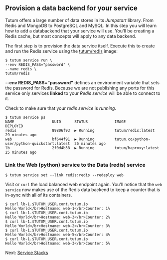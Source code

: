## Provision a data backend for your service

Tutum offers a large number of data stores in its *Jumpstart* library. From Redis and MongoDB to PostgreSQL and MySQL. In this step you will learn how to add a databackend that your service will use. You'll be creating a Redis cache, but most concepts will apply to any data backend.

The first step is to provision the data service itself. Execute this to create and run the Redis service using the [tutum/redis](https://github.com/tutumcloud/tutum-docker-redis) image:

```
$ tutum service run \
--env REDIS_PASS="password" \
--name redis \
tutum/redis
```
**--env REDIS_PASS="password"** defines an environment variable that sets the password for Redis. Because we are not publishing any ports for this service only services **linked** to your *Redis service* will be able to connect to it.     

Check to make sure that your *redis service* is *running*.

```
$ tutum service ps
NAME                 UUID      STATUS            IMAGE                                          DEPLOYED
redis                89806f93  ▶ Running         tutum/redis:latest                             29 minutes ago
web                  bf644f91  ▶ Running         tutum.co/python-user/python-quickstart:latest  26 minutes ago
lb                   2f0d4b38  ▶ Running         tutum/haproxy:latest                           25 minutes ago
```

### Link the Web (python) service to the Data (redis) service

```
$ tutum service set --link redis:redis --redeploy web
```

Visit or `curl` the load balanced web endpoint again. You'll notice that the `web service` now makes use of the Redis data backend to keep a counter that is in-sync with all of its containers. 

```
$ curl lb-1.$TUTUM_USER.cont.tutum.io
Hello World</br>Hostname: web-1</br>Counter: 1%
$ curl lb-1.$TUTUM_USER.cont.tutum.io
Hello World</br>Hostname: web-3</br>Counter: 2%
$ curl lb-1.$TUTUM_USER.cont.tutum.io
Hello World</br>Hostname: web-2</br>Counter: 3%
$ curl lb-1.$TUTUM_USER.cont.tutum.io
Hello World</br>Hostname: web-5</br>Counter: 4%
$ curl lb-1.$TUTUM_USER.cont.tutum.io
Hello World</br>Hostname: web-3</br>Counter: 5%
```

Next: [Service Stacks](https://support.tutum.co/support/solutions/articles/5000539711)